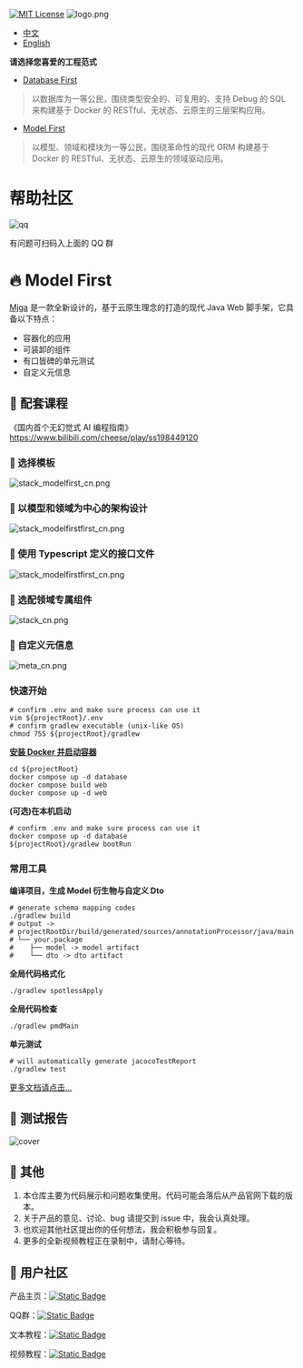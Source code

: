 [![MIT License](https://img.shields.io/badge/License-MIT-green.svg)](https://choosealicense.com/licenses/mit/)
![logo.png](asset/logo.png)

- [中文](README.md)
- [English](README_EN.md)

**请选择您喜爱的工程范式**
- [Database First](https://github.com/ccmjga/mjga-scaffold/)

>以数据库为一等公民，围绕类型安全的、可复用的、支持 Debug 的 SQL 来构建基于 Docker 的 RESTful、无状态、云原生的三层架构应用。

- [Model First](https://github.com/ccmjga/mjga-scaffold/tree/model-first)

>以模型、领域和模块为一等公民，围绕革命性的现代 ORM 构建基于 Docker 的 RESTful、无状态、云原生的领域驱动应用。

# 帮助社区
![qq](asset/qq.png)

有问题可扫码入上面的 QQ 群

# 🔥 Model First

[Mjga](https://www.mjga.cc) 是一款全新设计的，基于云原生理念的打造的现代 Java Web 脚手架，它具备以下特点：

- 容器化的应用
- 可装卸的组件
- 有口皆碑的单元测试
- 自定义元信息

## 📔 配套课程

《国内首个无幻觉式 AI 编程指南》
https://www.bilibili.com/cheese/play/ss198449120

### 🥝 选择模板
![stack_modelfirst_cn.png](asset/stack_modelfirst_cn.png)
### 🍇 以模型和领域为中心的架构设计
![stack_modelfirstfirst_cn.png](asset/architect_modelfirst.png)

### 🍉 使用 Typescript 定义的接口文件
![stack_modelfirstfirst_cn.png](asset/modelfirst_ts.png)

### 🍅 选配领域专属组件

![stack_cn.png](asset/option_modelfirst_cn.png)

### 🍹 自定义元信息

![meta_cn.png](asset/meta_modelfirst_cn.png)


### 快速开始

```shell
# confirm .env and make sure process can use it
vim ${projectRoot}/.env
# confirm gradlew executable (unix-like OS)
chmod 755 ${projectRoot}/gradlew
```
**[安装 Docker 并启动容器](https://docs.docker.com/engine/install/)**

```shell
cd ${projectRoot}
docker compose up -d database
docker compose build web
docker compose up -d web
````

**(可选)在本机启动**
```shell
# confirm .env and make sure process can use it
docker compose up -d database
${projectRoot}/gradlew bootRun
```

### 常用工具

**编译项目，生成 Model 衍生物与自定义 Dto**
```shell
# generate schema mapping codes
./gradlew build
# output ->
# projectRootDir/build/generated/sources/annotationProcessor/java/main
# └── your.package
#    ├── model -> model artifact
#    └── dto -> dto artifact

```

**全局代码格式化**
```shell
./gradlew spotlessApply
```
**全局代码检查**
```shell
./gradlew pmdMain
```

**单元测试**
```shell
# will automatically generate jacocoTestReport
./gradlew test
```

[更多文档请点击...](https://www.mjga.cc/doc/modelfirst)

## 🍓 测试报告

![cover](https://www.mjga.cc/modelfirst/test-cover.png)

## 🍟 其他
1. 本仓库主要为代码展示和问题收集使用。代码可能会落后从产品官网下载的版本。
2. 关于产品的意见、讨论、bug 请提交到 issue 中，我会认真处理。
3. 也欢迎其他社区提出你的任何想法，我会积极参与回复。
4. 更多的全新视频教程正在录制中，请耐心等待。

## 🔮 用户社区
产品主页：[![Static Badge](https://img.shields.io/badge/HomePage-white?style=social&logo=homepage&label=mjga&logoColor=%23FF0074)](https://www.mjga.cc)

QQ群：[![Static Badge](https://img.shields.io/badge/-red?style=social&logo=Tencent%20QQ&logoColor=%23FF0056&label=QQ-910248188)](https://qm.qq.com/q/8ojXz6ZOkE)

文本教程：[![Static Badge](https://img.shields.io/badge/Blog-red?style=social&logo=Bytedance&logoColor=%233C8CFF&label=%E6%8E%98%E9%87%91%E7%A8%80%E5%9C%9F)](https://juejin.cn/post/7410333135119253543)

视频教程：[![Static Badge](https://img.shields.io/badge/-white?style=social&logo=bilibili&label=bilibili)](https://www.bilibili.com/video/BV1Erpje8ERF/)
